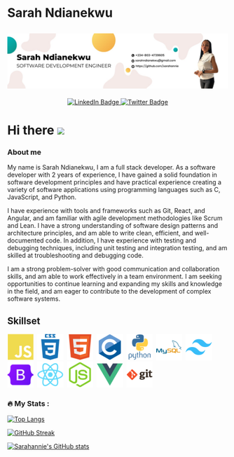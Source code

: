 # Sarah Ndianekwu
## <img src='./static/header.jpg'>

<div id="badges" align="center">
  <a href="https://www.linkedin.com/in/sarah-ndianekwu-58a6a7207">
    <img src="https://img.shields.io/badge/LinkedIn-blue?style=for-the-badge&logo=linkedin&logoColor=white" alt="LinkedIn Badge"/>
  </a>
  <a href="https://www.twitter.com/AnastasiaSarah7">
    <img src="https://img.shields.io/badge/Twitter-blue?style=for-the-badge&logo=twitter&logoColor=white" alt="Twitter Badge"/>
  </a>
</div>

<h1>
Hi there <img src="https://media.giphy.com/media/hvRJCLFzcasrR4ia7z/giphy.gif" width="30px"/>
</h1>

### About me

My name is Sarah Ndianekwu, I am a full stack developer. As a software developer with 2 years of experience, I have gained a solid foundation in software development principles and have practical experience creating a variety of software applications using programming languages such as C, JavaScript, and Python. 

I have experience with tools and frameworks such as Git, React, and Angular, and am familiar with agile development methodologies like Scrum and Lean. I have a strong understanding of software design patterns and architecture principles, and am able to write clean, efficient, and well-documented code. In addition, I have experience with testing and debugging techniques, including unit testing and integration testing, and am skilled at troubleshooting and debugging code. 

I am a strong problem-solver with good communication and collaboration skills, and am able to work effectively in a team environment. I am seeking opportunities to continue learning and expanding my skills and knowledge in the field, and am eager to contribute to the development of complex software systems.

## Skillset

<div>
  <img src="https://github.com/devicons/devicon/blob/master/icons/javascript/javascript-plain.svg" title="JavaScript" alt="JavaScript" width=60 height=60/>&nbsp;
  <img src="https://github.com/devicons/devicon/blob/master/icons/css3/css3-plain-wordmark.svg"  title="CSS3" alt="CSS" width=60 height=60/>&nbsp;
  <img src="https://github.com/devicons/devicon/blob/master/icons/html5/html5-original.svg" title="HTML5" alt="HTML" width=60 height=60/>&nbsp;
  <img src="https://github.com/devicons/devicon/blob/master/icons/c/c-original.svg" title="C" alt="C" width=60 height=60/>&nbsp;
  <img src="https://github.com/devicons/devicon/blob/master/icons/python/python-original-wordmark.svg" title="Python" alt="Python" width=60 height=60/>&nbsp;
  <img src="https://github.com/devicons/devicon/blob/master/icons/mysql/mysql-original-wordmark.svg" title="MySQL"  alt="MySQL" width=60 height=60/>&nbsp;
  <img src="https://github.com/devicons/devicon/blob/master/icons/tailwindcss/tailwindcss-plain.svg" title="Tailwindcss" alt="Tailwindcss" width=60 height=60/>&nbsp;
  <img src="https://github.com/devicons/devicon/blob/master/icons/bootstrap/bootstrap-original.svg"  title="bootstrap" alt="bootstarp" width=60 height=60/>&nbsp;
  <img src="https://github.com/devicons/devicon/blob/master/icons/react/react-original.svg" title="react" alt="react" width=60 height=60/>&nbsp;
  <img src="https://github.com/devicons/devicon/blob/master/icons/nodejs/nodejs-original.svg"  title="nodejs" alt="nodejs" width=60 height=60/>&nbsp;
  <img src="https://github.com/devicons/devicon/blob/master/icons/vuejs/vuejs-original.svg" title="vuejs" alt="vuejs" width=60 height=60/>&nbsp;
  <img src="https://github.com/devicons/devicon/blob/master/icons/git/git-original-wordmark.svg" title="Git" alt="Git" width=60 height=60 />&nbsp;
</div>

### :fire: My Stats :
[![Top Langs](https://github-readme-stats.vercel.app/api?username=sarahannie)](https://github.com/anuraghazra/github-readme-stats)

[![GitHub Streak](http://github-readme-streak-stats.herokuapp.com?user=sarahannie&theme=radical&hide_border=true&date_format=M%20j%5B%2C%20Y%5D&stroke=DD2727&ring=49D0DD)](https://git.io/streak-stats)

[![Sarahannie's GitHub stats](https://github-readme-stats.vercel.app/api/top-langs/?username=sarahannie&layout=compact&langs_count=10)](https://github.com/anuraghazra/github-readme-stats)

<!--
**sarahannie/sarahannie** is a ✨ _special_ ✨ repository because its `README.md` (this file) appears on your GitHub profile.

Here are some ideas to get you started:

- 🔭 I’m currently working on ...
- 🌱 I’m currently learning ...
- 👯 I’m looking to collaborate on ...
- 🤔 I’m looking for help with ...
- 💬 Ask me about ...
- 📫 How to reach me: ...
- 😄 Pronouns: ...
- ⚡ Fun fact: ...
-->
